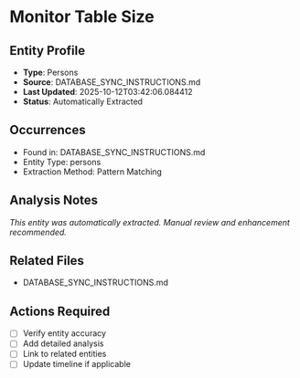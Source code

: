 # Monitor Table Size

## Entity Profile
- **Type**: Persons
- **Source**: DATABASE_SYNC_INSTRUCTIONS.md
- **Last Updated**: 2025-10-12T03:42:06.084412
- **Status**: Automatically Extracted

## Occurrences
- Found in: DATABASE_SYNC_INSTRUCTIONS.md
- Entity Type: persons
- Extraction Method: Pattern Matching

## Analysis Notes
*This entity was automatically extracted. Manual review and enhancement recommended.*

## Related Files
- DATABASE_SYNC_INSTRUCTIONS.md

## Actions Required
- [ ] Verify entity accuracy
- [ ] Add detailed analysis
- [ ] Link to related entities
- [ ] Update timeline if applicable
